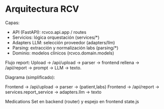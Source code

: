 # Arquitectura RCV

Capas:
- API (FastAPI): rcvco.api.app / routes
- Servicios: lógica orquestación (services/*)
- Adapters LLM: selección proveedor (adapters/llm)
- Parsing: extracción y normalización labs (parsing/*)
- Dominio: modelos clínicos (rcvco.domain.models)

Flujo report:
Upload -> /api/upload -> parser -> frontend rellena -> /api/report -> prompt -> LLM -> texto.

Diagrama (simplificado):

Frontend -> /api/upload -> parser -> (patient,labs)
Frontend -> /api/report -> services.report_service -> adapters.llm -> texto

Medications Set en backend (router) y espejo en frontend state.js

